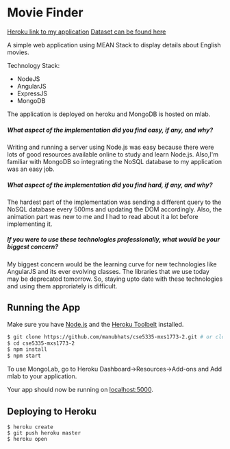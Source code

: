 # Movie Finder

[Heroku link to my application](http://cse5335-mxs1773-2.herokuapp.com/)
[Dataset can be found here](https://aws.amazon.com/developertools/9131774809784850)

A simple web application using MEAN Stack to display details about English movies.

Technology Stack:
  - NodeJS
  - AngularJS
  - ExpressJS
  - MongoDB

The application is deployed on heroku and MongoDB is hosted on mlab.

##### What aspect of the implementation did you find easy, if any, and why?
Writing and running a server using Node.js was easy because there were lots of good resources available online to study and learn Node.js. Also,I'm familiar with MongoDB so integrating the NoSQL database to my application was an easy job.

##### What aspect of the implementation did you find hard, if any, and why? 
The hardest part of the implementation was sending a different query to the NoSQL database every 500ms and updating the DOM accordingly. Also, the animation part was new to me and I had to read about it a lot before implementing it.

##### If you were to use these technologies professionally, what would be your biggest concern?  
My biggest concern would be the learning curve for new technologies like AngularJS and its ever evolving classes. The libraries that we use today may be deprecated tomorrow. So, staying upto date with these technologies and using them approriately is difficult. 

## Running the App
Make sure you have [Node.js](http://nodejs.org/) and the [Heroku Toolbelt](https://toolbelt.heroku.com/) installed.

```sh
$ git clone https://github.com/manubhats/cse5335-mxs1773-2.git # or clone your own fork
$ cd cse5335-mxs1773-2
$ npm install
$ npm start
```
To use MongoLab, go to Heroku Dashboard->Resources->Add-ons and Add mlab to your application.

Your app should now be running on [localhost:5000](http://localhost:5000/).

## Deploying to Heroku

```
$ heroku create
$ git push heroku master
$ heroku open
```
   [//]:#References
   [node.js]: <http://nodejs.org>
   [Twitter Bootstrap]: <http://twitter.github.com/bootstrap/>
   [express]: <http://expressjs.com>
   [AngularJS]: <http://angularjs.org>
   [Heroku getting Started]: <https://github.com/heroku/node-js-getting-started>
   [Mongoose]: <http://mongoosejs.com/docs/queries.html>
   [Mongoose]: <http://docs.mlab.com/languages/>
   